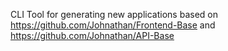 CLI Tool for generating new applications based on   https://github.com/Johnathan/Frontend-Base and   https://github.com/Johnathan/API-Base
